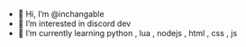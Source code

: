 - 👋 Hi, I’m @inchangable
- 👀 I’m interested in discord dev
- 🌱 I’m currently learning python , lua , nodejs , html , css , js

<!---
inchangable/inchangable is a ✨ special ✨ repository because its `README.md` (this file) appears on your GitHub profile.
You can click the Preview link to take a look at your changes.
--->

